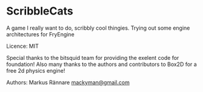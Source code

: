 ScribbleCats
============

A game I really want to do, scribbly cool thingies. Trying out some engine architectures for FryEngine

Licence: MIT

Special thanks to the bitsquid team for providing the exelent code for foundation!
Also many thanks to the authors and contributors to Box2D for a free 2d physics engine!

Authors: Markus Rännare mackyman@gmail.com

